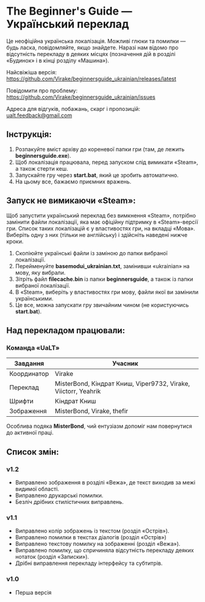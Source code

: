 # The Beginner's Guide — Український переклад

Це неофіційна українська локалізація. Можливі глюки та помилки — будь ласка, повідомляйте, якщо знайдете. Наразі нам відомо про відсутність перекладу в деяких місцях (позначення дій в розділі «Будинок» і в кінці розділу «Машина»).

Найсвіжіша версія: https://github.com/Virake/beginnersguide_ukrainian/releases/latest

Повідомити про проблему: https://github.com/Virake/beginnersguide_ukrainian/issues

Адреса для відгуків, побажань, скарг і пропозицій: [ualt.feedback@gmail.com](mailto:ualt.feedback@gmail.com)

## Інструкція:

1) Розпакуйте вміст архіву до кореневої папки гри (там, де лежить **beginnersguide.exe**).
2) Щоб локалізація працювала, перед запуском слід вимикати «Steam», а також стерти кеш.
3) Запускайте гру через **start.bat**, який це зробить автоматично.
4) На цьому все, бажаємо приємних вражень.

## Запуск не вимикаючи «Steam»:

Щоб запустити український переклад без вимкнення «Steam», потрібно замінити файли локалізації, яка має офіційну підтримку в «Steam»-версії гри. Список таких локалізацій є у властивостях гри, на вкладці «Мова». Виберіть одну з них (тільки не англійську) і здійсніть наведені нижче кроки.

1) Скопіюйте українські файли із заміною до папки вибраної локалізації.
2) Перейменуйте **basemodui_ukrainian.txt**, замінивши «ukrainian» на мову, яку вибрали.
3) Зітріть файл **filecache.bin** із папки **beginnersguide**, а також із папки вибраної локалізації.
4) В «Steam», виберіть у властивостях гри мову, файли якої ви замінили українськими.
5) Це все, можна запускати гру звичайним чином (не користуючись **start.bat**).

## Над перекладом працювали:

### Команда «UaLT»

| Завдання    | Учасник                                                        |
| ----------- | -------------------------------------------------------------- |
| Координатор | Virake                                                         |
| Переклад    | MisterBond, Кіндрат Книш, Viper9732, Virake, Viictorr, Yeahrik |
| Шрифти      | Кіндрат Книш                                                   |
| Зображення  | MisterBond, Virake, thefir                                     |

Особлива подяка **MisterBond**, чий ентузіазм допоміг нам повернутися до активної праці.

## Список змін:

### v1.2

- Виправлено зображення в розділі «Вежа», де текст виходив за межі видимої області.
- Виправлено друкарські помилки.
- Безліч дрібних стилістичних виправлень.

### v1.1

- Виправлено колір зображень із текстом (розділ «Острів»).
- Виправлено помилки в текстах діалогів (розділ «Острів»)
- Виправлено текстову помилку на зображенні (розділ «Вежа»).
- Виправлено помилку, що спричиняла відсутність перекладу деяких нотаток (розділ «Записки»).
- Дрібні виправлення перекладу інтерфейсу та субтитрів.

### v1.0

- Перша версія
